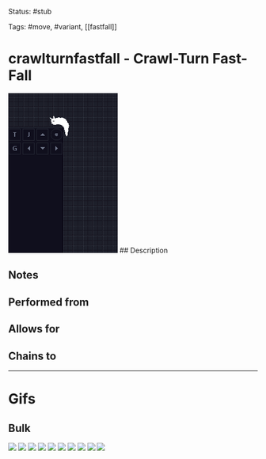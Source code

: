 Status: #stub

Tags: #move, #variant, [[fastfall]]

# crawlturnfastfall - Crawl-Turn Fast-Fall
<img src=https://raw.githubusercontent.com/LauraHannah44/Rain-World-Movement/main/Files/crawlturnfastfall_header.gif>
## Description


## Notes


## Performed from


## Allows for


## Chains to


___
# Gifs
## Bulk
<img src=https://raw.githubusercontent.com/LauraHannah44/Rain-World-Movement/main/Files/crawlturnfastfall_0.gif>
<img src=https://raw.githubusercontent.com/LauraHannah44/Rain-World-Movement/main/Files/crawlturnfastfall_1.gif>
<img src=https://raw.githubusercontent.com/LauraHannah44/Rain-World-Movement/main/Files/crawlturnfastfall_2.gif>
<img src=https://raw.githubusercontent.com/LauraHannah44/Rain-World-Movement/main/Files/crawlturnfastfall_3.gif>
<img src=https://raw.githubusercontent.com/LauraHannah44/Rain-World-Movement/main/Files/crawlturnfastfall_4.gif>
<img src=https://raw.githubusercontent.com/LauraHannah44/Rain-World-Movement/main/Files/crawlturnfastfall_5.gif>
<img src=https://raw.githubusercontent.com/LauraHannah44/Rain-World-Movement/main/Files/crawlturnfastfall_6.gif>
<img src=https://raw.githubusercontent.com/LauraHannah44/Rain-World-Movement/main/Files/crawlturnfastfall_7.gif>
<img src=https://raw.githubusercontent.com/LauraHannah44/Rain-World-Movement/main/Files/crawlturnfastfall_8.gif>
<img src=https://raw.githubusercontent.com/LauraHannah44/Rain-World-Movement/main/Files/crawlturnfastfall_9.gif>